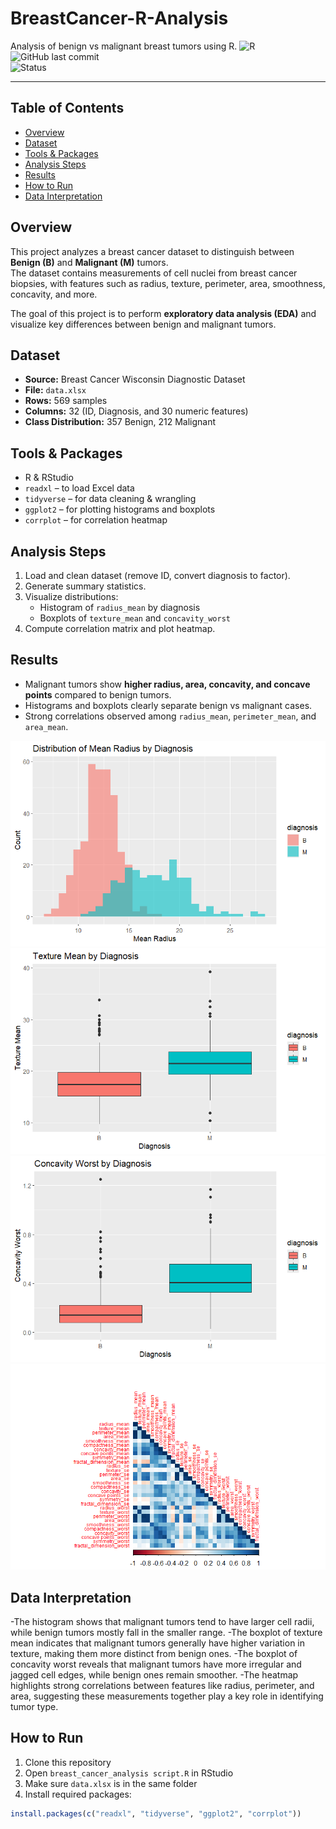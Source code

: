 # BreastCancer-R-Analysis
Analysis of benign vs malignant breast tumors using R.
![R](https://img.shields.io/badge/R-276DC3?style=for-the-badge&logo=r&logoColor=white)  
![GitHub last commit](https://img.shields.io/github/last-commit/anshigupta18/BreastCancer-R-Analysis)  
![Status](https://img.shields.io/badge/Status-Completed-brightgreen)  

---

##  Table of Contents
- [Overview](#overview)
- [Dataset](#dataset)
- [Tools & Packages](#tools--packages)
- [Analysis Steps](#analysis-steps)
- [Results](#results)
- [How to Run](#how-to-run)
- [Data Interpretation](#data-interpretation)
## Overview
This project analyzes a breast cancer dataset to distinguish between **Benign (B)** and **Malignant (M)** tumors.  
The dataset contains measurements of cell nuclei from breast cancer biopsies, with features such as radius, texture, perimeter, area, smoothness, concavity, and more.  

The goal of this project is to perform **exploratory data analysis (EDA)** and visualize key differences between benign and malignant tumors.

##  Dataset
- **Source:** Breast Cancer Wisconsin Diagnostic Dataset  
- **File:** `data.xlsx`  
- **Rows:** 569 samples  
- **Columns:** 32 (ID, Diagnosis, and 30 numeric features)  
- **Class Distribution:** 357 Benign, 212 Malignant  

## Tools & Packages
- R & RStudio  
- `readxl` – to load Excel data  
- `tidyverse` – for data cleaning & wrangling  
- `ggplot2` – for plotting histograms and boxplots  
- `corrplot` – for correlation heatmap 

## Analysis Steps
1. Load and clean dataset (remove ID, convert diagnosis to factor).  
2. Generate summary statistics.  
3. Visualize distributions:  
   - Histogram of `radius_mean` by diagnosis  
   - Boxplots of `texture_mean` and `concavity_worst`  
4. Compute correlation matrix and plot heatmap.  

## Results
- Malignant tumors show **higher radius, area, concavity, and concave points** compared to benign tumors.  
- Histograms and boxplots clearly separate benign vs malignant cases.  
- Strong correlations observed among `radius_mean`, `perimeter_mean`, and `area_mean`.  

![Distribution of Mean Radius by Diagnosis - Histogram](images/Histogram.png)
![Texture Mean by Diagnosis - Boxplot](images/texture-mean-by-diagnosis-boxplot1.png)
![Concavity Worst by Diagnosis - Boxplot](images/Concavity-Worst-by-Diagnosis-boxplot2.png)
![Correlation Heatmap](images/heatmap.png)

## Data Interpretation
-The histogram shows that malignant tumors tend to have larger cell radii, while benign tumors mostly fall in the smaller range.
-The boxplot of texture mean indicates that malignant tumors generally have higher variation in texture, making them more distinct from benign ones.
-The boxplot of concavity worst reveals that malignant tumors have more irregular and jagged cell edges, while benign ones remain smoother.
-The heatmap highlights strong correlations between features like radius, perimeter, and area, suggesting these measurements together play a key role in identifying tumor type.

## How to Run
1. Clone this repository  
2. Open `breast_cancer_analysis script.R` in RStudio  
3. Make sure `data.xlsx` is in the same folder  
4. Install required packages:  

```r
install.packages(c("readxl", "tidyverse", "ggplot2", "corrplot"))
